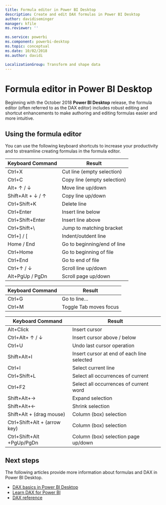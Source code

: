 ```yaml
---
title: Formula editor in Power BI Desktop
description: Create and edit DAX formulas in Power BI Desktop
author: davidiseminger
manager: kfile
ms.reviewer: ''

ms.service: powerbi
ms.component: powerbi-desktop
ms.topic: conceptual
ms.date: 10/02/2018
ms.author: davidi

LocalizationGroup: Transform and shape data
---
```

# Formula editor in Power BI Desktop

Beginning with the October 2018 **Power BI Desktop** release, the formula editor (often referred to as the DAX editor) includes robust editing and shortcut enhancements to make authoring and editing formulas easier and more intuitive. 

## Using the formula editor

You can use the following keyboard shortcuts to increase your productivity and to streamline creating formulas in the formula editor.


|Keyboard Command  |Result  |
|---------|---------|
|Ctrl+X   | Cut line (empty selection) |
|Ctrl+C  | Copy line (empty selection) |
|Alt+ ↑ / ↓  | Move line up/down |
|Shift+Alt + ↓ / ↑  |Copy line up/down  |
|Ctrl+Shift+K  |Delete line  |
|Ctrl+Enter  |Insert line below  |
|Ctrl+Shift+Enter  |Insert line above  |
|Ctrl+Shift+\  |Jump to matching bracket  |
|Ctrl+] / [  |Indent/outdent line  |
|Home / End  |Go to beginning/end of line  |
|Ctrl+Home  |Go to beginning of file  |
|Ctrl+End  |Go to end of file  |
|Ctrl+↑ / ↓   |Scroll line up/down  |
|Alt+PgUp / PgDn  |Scroll page up/down  |

|Keyboard Command  |Result  |
|---------|---------|
|Ctrl+G  |Go to line… |
|Ctrl+M  |Toggle Tab moves focus |

|Keyboard Command  |Result  |
|---------|---------|
|Alt+Click  |Insert cursor  |
|Ctrl+Alt+ ↑ / ↓  |Insert cursor above / below  |
|Ctrl+U  |Undo last cursor operation  |
|Shift+Alt+I  |Insert cursor at end of each line selected |
|Ctrl+I  |Select current line  |
|Ctrl+Shift+L  |Select all occurrences of current |selection  
|Ctrl+F2  |Select all occurrences of current word | 
|Shift+Alt+→  |Expand selection  |
|Shift+Alt+←  |Shrink selection |
|Shift+Alt + (drag mouse) |Column (box) selection  |
|Ctrl+Shift+Alt + (arrow key)  |Column (box) selection  |
|Ctrl+Shift+Alt +PgUp/PgDn  |Column (box) selection page up/down |



## Next steps

The following articles provide more information about formulas and DAX in Power BI Desktop.

* [DAX basics in Power BI Desktop](desktop-quickstart-learn-dax-basics.md)
* [Learn DAX for Power BI](https://docs.microsoft.com/power-bi/guided-learning/introductiontodax?tutorial-step=1)
* [DAX reference](https://msdn.microsoft.com/query-bi/dax/data-analysis-expressions-dax-reference)

